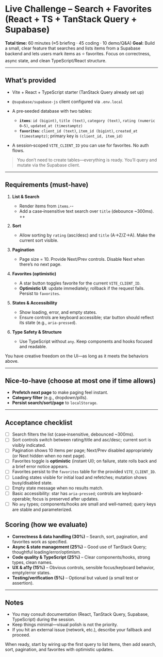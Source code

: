# Live Challenge – Search + Favorites (React + TS + TanStack Query + Supabase)

**Total time:** 60 minutes (≈5 briefing · 45 coding · 10 demo/Q\&A)
**Goal:** Build a small, clear feature that searches and lists items from a Supabase backend and lets users mark items as ⭐ favorites. Focus on correctness, async state, and clean TypeScript/React structure.

---

## What’s provided

* Vite + React + TypeScript starter (TanStack Query already set up)
* `@supabase/supabase-js` client configured via `.env.local`
* A pre‑seeded database with two tables:

  * **`items`**: `id (bigint)`, `title (text)`, `category (text)`, `rating (numeric 0–5)`, `updated_at (timestamptz)`
  * **`favorites`**: `client_id (text)`, `item_id (bigint)`, `created_at (timestamptz)`; primary key is `(client_id, item_id)`
* A session‑scoped `VITE_CLIENT_ID` you can use for favorites. No auth flows.

> You don’t need to create tables—everything is ready. You’ll query and mutate via the Supabase client.

---

## Requirements (must‑have)

1. **List & Search**
   * Render items from `items`.--
   * Add a case‑insensitive text search over `title` (debounce \~300ms). ++

2. **Sort**
   * Allow sorting by `rating` (asc/desc) and `title` (A→Z/Z→A). Make the current sort visible.

3. **Pagination**
   * Page size = 10. Provide Next/Prev controls. Disable Next when there’s no next page.

4. **Favorites (optimistic)**
   * A star button toggles favorite for the current `VITE_CLIENT_ID`.
   * **Optimistic UI**: update immediately; rollback if the request fails. Persist to `favorites`.

5. **States & Accessibility**
   * Show loading, error, and empty states.
   * Ensure controls are keyboard accessible; star button should reflect its state (e.g., `aria-pressed`).

6. **Type Safety & Structure**
   * Use TypeScript without `any`. Keep components and hooks focused and readable.

You have creative freedom on the UI—as long as it meets the behaviors above.

---

## Nice‑to‑have (choose at most one if time allows)

* **Prefetch next page** to make paging feel instant.
* **Category filter** (e.g., dropdown/pills).
* **Persist search/sort/page** to `localStorage`.

---

## Acceptance checklist

* [ ] Search filters the list (case‑insensitive, debounced \~300ms).
* [ ] Sort controls switch between rating/title and asc/desc; current sort is visibly indicated.
* [ ] Pagination shows 10 items per page; Next/Prev disabled appropriately (or Next hidden when no next page).
* [ ] Favorites toggle is **optimistic** (instant UI); on failure, state rolls back and a brief error notice appears.
* [ ] Favorites persist to the `favorites` table for the provided `VITE_CLIENT_ID`.
* [ ] Loading states visible for initial load and refetches; mutation shows busy/disabled state.
* [ ] Empty state message when no results match.
* [ ] Basic accessibility: star has `aria-pressed`; controls are keyboard-operable; focus is preserved after updates.
* [ ] No `any` types; components/hooks are small and well‑named; query keys are stable and parameterized.

## Scoring (how we evaluate)

* **Correctness & data handling (30%)** – Search, sort, pagination, and favorites work as specified.
* **Async & state management (25%)** – Good use of TanStack Query; thoughtful loading/error/optimism.
* **Code quality & TypeScript (25%)** – Clear components/hooks, strong types, clean names.
* **UX & a11y (15%)** – Obvious controls, sensible focus/keyboard behavior, empty/error states.
* **Testing/verification (5%)** – Optional but valued (a small test or assertion).

---

## Notes

* You may consult documentation (React, TanStack Query, Supabase, TypeScript) during the session.
* Keep things minimal—visual polish is not the priority.
* If you hit an external issue (network, etc.), describe your fallback and proceed.

When ready, start by wiring up the first query to list items, then add search, sort, pagination, and favorites with optimistic updates.
